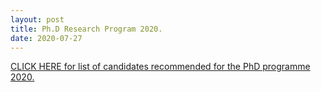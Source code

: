 ```yaml
---
layout: post
title: Ph.D Research Program 2020.
date: 2020-07-27
---
```


[CLICK HERE for list of candidates recommended for the PhD programme 2020.](http://math.iisc.ac.in/phd2020result.html)
